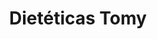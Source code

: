 ---
title: "Dietéticas Tomy"
url: /san-fernando/dieteticas-tomy-nicolas-avellaneda/
shop: alimentación sana
---